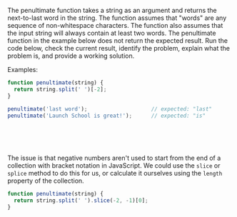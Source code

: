 The penultimate function takes a string as an argument and returns the next-to-last word in the string. The function assumes that "words" are any sequence of non-whitespace characters. The function also assumes that the input string will always contain at least two words. The penultimate function in the example below does not return the expected result. Run the code below, check the current result, identify the problem, explain what the problem is, and provide a working solution.

Examples:

```js
function penultimate(string) {
  return string.split(' ')[-2];
}

penultimate('last word');                    // expected: "last"
penultimate('Launch School is great!');      // expected: "is"
```

<br>
<br>
<br>

The issue is that negative numbers aren't used to start from the end of a collection with bracket notation in JavaScript. We could use the `slice` or `splice` method to do this for us, or calculate it ourselves using the `length` property of the collection.

```js
function penultimate(string) {
  return string.split(' ').slice(-2, -1)[0];
}
```
